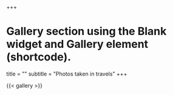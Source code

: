 +++
# Gallery section using the Blank widget and Gallery element (shortcode).


title = ""
subtitle = "Photos taken in travels"
+++

{{< gallery >}}

